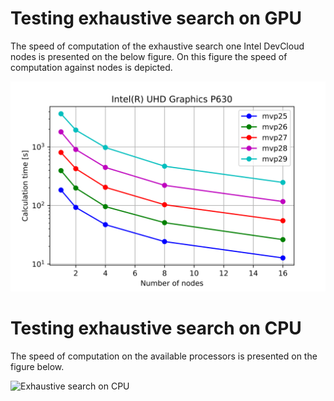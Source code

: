 # Testing exhaustive search on GPU

The speed of computation of the exhaustive search one Intel DevCloud  
nodes is presented on the below figure. On this figure the speed of computation
against nodes is depicted.

![Exhaustive search on GPU](ExhaustiveOnGPU.svg)

# Testing exhaustive search on CPU

The speed of computation on the available processors is presented on the
figure below.

![Exhaustive search on CPU](ExhaustiveOnCPU)